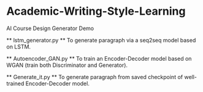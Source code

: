 # Academic-Writing-Style-Learning
AI Course Design
Generator Demo

** lstm_generator.py **
To generate paragraph via a seq2seq model based on LSTM.

** Autoencoder_GAN.py **
To train an Encoder-Decoder model based on WGAN (train both Discriminator and Generator).

** Generate_it.py **
To generate paragraph from saved checkpoint of well-trained Encoder-Decoder model.
